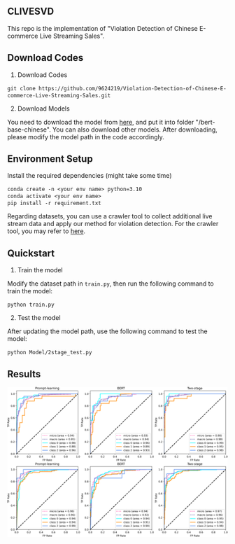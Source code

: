 ## CLIVESVD

This repo is the implementation of "Violation Detection of Chinese E-commerce Live Streaming Sales".

## Download Codes

1. Download Codes

```
git clone https://github.com/9624219/Violation-Detection-of-Chinese-E-commerce-Live-Streaming-Sales.git
```

2. Download Models

You need to download the model from [here](https://huggingface.co/google-bert/bert-base-chinese/tree/main), and put it into folder "/bert-base-chinese". You can also download other models. After downloading, please modify the model path in the code accordingly.

## Environment Setup

Install the required dependencies (might take some time)

```
conda create -n <your env name> python=3.10
conda activate <your env name>
pip install -r requirement.txt
```

Regarding datasets, you can use a crawler tool to collect additional live stream data and apply our method for violation detection. For the crawler tool, you may refer to [here](https://github.com/ihmily/DouyinLiveRecorder).

## Quickstart

1. Train the model

Modify the dataset path in `train.py`, then run the following command to train the model:

```
python train.py
```

2. Test the model

After updating the model path, use the following command to test the model:

```
python Model/2stage_test.py
```

## Results

![Result](https://github.com/9624219/Violation-Detection-of-Chinese-E-commerce-Live-Streaming-Sales/blob/master/assets/roc.png)
